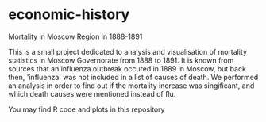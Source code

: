 # economic-history
Mortality in Moscow Region in 1888-1891

This is a small project dedicated to analysis and visualisation of mortality statistics in Moscow Governorate from 1888 to 1891. It is known from sources that an influenza outbreak occured in 1889 in Moscow, but back then, 'influenza' was not included in a list of causes of death. We performed an analysis in order to find out if the mortality increase was singificant, and which death causes were mentioned instead of flu.

You may find R code and plots in this repository
